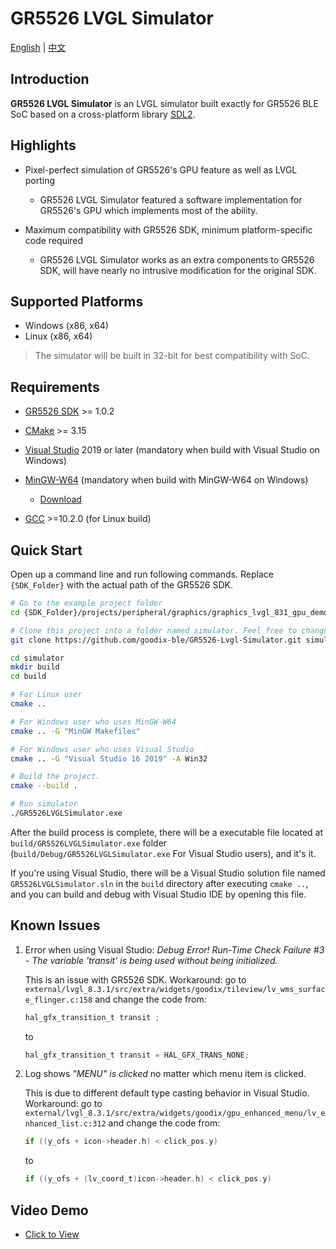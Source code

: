 # GR5526 LVGL Simulator

[English](./README_en.md) | [中文](./README.md)

## Introduction

**GR5526 LVGL Simulator** is an LVGL simulator built exactly for GR5526 BLE SoC based on a cross-platform library [SDL2](https://www.libsdl.org/).

## Highlights

 - Pixel-perfect simulation of GR5526's GPU feature as well as LVGL porting

    - GR5526 LVGL Simulator featured a software implementation for GR5526's GPU which implements most of the ability.

 - Maximum compatibility with GR5526 SDK, minimum platform-specific code required

    - GR5526 LVGL Simulator works as an extra components to GR5526 SDK, will have nearly no intrusive modification for the original SDK.

## Supported Platforms

 - Windows (x86, x64)
 - Linux (x86, x64)

> The simulator will be built in 32-bit for best compatibility with SoC.



## Requirements

- [GR5526 SDK](https://github.com/goodix-ble/GR5526.SDK) >= 1.0.2

 - [CMake](https://cmake.org/) >= 3.15

 - [Visual Studio](https://visualstudio.microsoft.com/) 2019 or later (mandatory when build with Visual Studio on Windows)

 - [MinGW-W64](https://www.mingw-w64.org/)  (mandatory when build with MinGW-W64 on Windows)

    - [Download](https://nchc.dl.sourceforge.net/project/mingw-w64/Toolchains%20targetting%20Win64/Personal%20Builds/mingw-builds/8.1.0/threads-posix/sjlj/x86_64-8.1.0-release-posix-sjlj-rt_v6-rev0.7z)

 - [GCC](https://gcc.gnu.org/) >=10.2.0 (for Linux build)

   

## Quick Start

Open up a command line and run following commands. Replace `{SDK_Folder}` with the actual path of the GR5526 SDK.

```bash
# Go to the example project folder
cd {SDK_Folder}/projects/peripheral/graphics/graphics_lvgl_831_gpu_demo

# Clone this project into a folder named simulator. Feel free to change the folder name
git clone https://github.com/goodix-ble/GR5526-Lvgl-Simulator.git simulator

cd simulator
mkdir build
cd build

# For Linux user
cmake ..

# For Windows user who uses MinGW-W64
cmake .. -G "MinGW Makefiles"

# For Windows user who uses Visual Studio
cmake .. -G "Visual Studio 16 2019" -A Win32

# Build the project.
cmake --build .

# Run simulator
./GR5526LVGLSimulator.exe
```

After the build process is complete, there will be a executable file located at `build/GR5526LVGLSimulator.exe` folder (`build/Debug/GR5526LVGLSimulator.exe` For Visual Studio users), and it's it.

If you're using Visual Studio, there will be a Visual Studio solution file named `GR5526LVGLSimulator.sln` in the `build` directory after executing `cmake ..`, and you can build and debug with Visual Studio IDE by opening this file.



## Known Issues

1. Error when using Visual Studio: *Debug Error! Run-Time Check Failure #3 - The variable 'transit' is being used without being initialized.*

    This is an issue with GR5526 SDK.
    Workaround: go to `external/lvgl_8.3.1/src/extra/widgets/goodix/tileview/lv_wms_surface_flinger.c:158` and change the code from:

    ```c
    hal_gfx_transition_t transit ;
    ```

    to

    ```c
    hal_gfx_transition_t transit = HAL_GFX_TRANS_NONE;
    ```



2. Log shows *"MENU" is clicked* no matter which menu item is clicked.

    This is due to different default type casting behavior in Visual Studio.
    Workaround: go to `external/lvgl_8.3.1/src/extra/widgets/goodix/gpu_enhanced_menu/lv_enhanced_list.c:312` and change the code from:

    ```c
    if ((y_ofs + icon->header.h) < click_pos.y)
    ```

    to

    ```c
    if ((y_ofs + (lv_coord_t)icon->header.h) < click_pos.y)
    ```



## Video Demo

- [Click to View](https://www.bilibili.com/video/BV1QC41157Tm/)